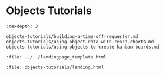 # Objects Tutorials

```{toctree}
:maxdepth: 3

objects-tutorials/building-a-time-off-requester.md
objects-tutorials/using-object-data-with-react-charts.md
objects-tutorials/using-objects-to-create-kanban-boards.md
```

```{raw} html
:file: ../../landingpage_template.html
```

```{raw} html
:file: objects-tutorials/landing.html
```
